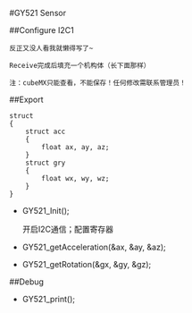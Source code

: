 #GY521 Sensor

##Configure
	I2C1
	
	反正又没人看我就懒得写了~
	
	Receive完成后填充一个机构体（长下面那样）

	注：cubeMX只能查看，不能保存！任何修改需联系管理员！

##Export

	struct
	{
		struct acc
		{
			float ax, ay, az;
		}
		struct gry
		{
			float wx, wy, wz;
		}
	}

+ GY521_Init();

	开启I2C通信；配置寄存器

+ GY521_getAcceleration(&ax, &ay, &az);

+ GY521_getRotation(&gx, &gy, &gz);

##Debug

+ GY521_print();
